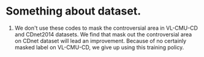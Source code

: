 # Something about dataset.
1. We don't use these codes to mask the controversial area in VL-CMU-CD and CDnet2014 datasets. We find that mask out 
the controversial area on CDnet dataset will lead an improvement. Because of no certainly masked label on VL-CMU-CD, we 
give up using this training policy.

